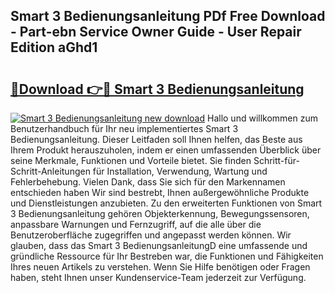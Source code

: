 ## Smart 3 Bedienungsanleitung PDf Free Download - Part-ebn Service Owner Guide - User Repair Edition aGhd1

# <h2><a href="http://df1666.blite.top/?on=Smart+3+Bedienungsanleitung">🔗Download 👉🔴 Smart 3 Bedienungsanleitung</a></h2>

[![Smart 3 Bedienungsanleitung new download](https://i.imgur.com/lujVjoI.png)](http://df1666.blite.top/?on=Smart+3+Bedienungsanleitung)
Hallo und willkommen zum Benutzerhandbuch für Ihr neu implementiertes Smart 3 Bedienungsanleitung. Dieser Leitfaden soll Ihnen helfen, das Beste aus Ihrem Produkt herauszuholen, indem er einen umfassenden Überblick über seine Merkmale, Funktionen und Vorteile bietet. Sie finden Schritt-für-Schritt-Anleitungen für Installation, Verwendung, Wartung und Fehlerbehebung. Vielen Dank, dass Sie sich für den Markennamen entschieden haben Wir sind bestrebt, Ihnen außergewöhnliche Produkte und Dienstleistungen anzubieten. Zu den erweiterten Funktionen von Smart 3 Bedienungsanleitung gehören Objekterkennung, Bewegungssensoren, anpassbare Warnungen und Fernzugriff, auf die alle über die Benutzeroberfläche zugegriffen und angepasst werden können. Wir glauben, dass das Smart 3 BedienungsanleitungD eine umfassende und gründliche Ressource für Ihr Bestreben war, die Funktionen und Fähigkeiten Ihres neuen Artikels zu verstehen. Wenn Sie Hilfe benötigen oder Fragen haben, steht Ihnen unser Kundenservice-Team jederzeit zur Verfügung.
